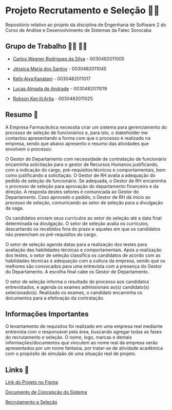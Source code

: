 # Projeto Recrutamento e Seleção 🧑‍💼

Repositório relativo ao projeto da disciplina de Engenharia de Software 2 do Curso de Análise e Desenvolvimento de Sistemas da Fatec Sorocaba



## Grupo de Trabalho 🧑‍🎓 👨‍🎓

- [Carlos Wagner Rodrigues da Silva](https://github.com/carloswagner1) - 0030482011005

- [Jéssica Maria dos Santos](https://github.com/jessiemdsantos) - 0030482011045 

- [Kelly Aiya Kanatani](https://github.com/KellyKanatani) - 0030482011017 

- [Lucas Almada de Andrade](https://github.com/AlmadaLucas) - 0030482011019

- [Robson Ken Iti Arita](https://github.com/RobsonArita) - 0030482011025 

## Resumo 📖

A Empresa Farmacêutica necessita criar um sistema para gerenciamento do processo de seleção de funcionários e, para isto, o stakeholder me contactou apresentando a forma com que o processo é realizado na empresa, sendo que abaixo apresento o resumo das atividades que envolvem o processo: 

 

O Gestor do Departamento com necessidade de contratação de funcionário encaminha solicitação para o gestor de Recursos Humanos justificando, com a indicação do cargo, pré-requisitos técnicos e comportamentais, bem como justificando a solicitação. O Gestor de RH avalia a adequação do pedido de seleção de funcionário. Se adequada, o Gestor de RH encaminha o processo de seleção para aprovação do departamento financeiro e da direção. A resposta destes setores é comunicada ao Gestor do Departamento. Caso aprovado o pedido, o Gestor de RH dá início ao processo de seleção, comunicando ao setor de seleção para a divulgação da vaga. 

 

Os candidatos enviam seus currículos ao setor de seleção até a data final determinada na divulgação. O setor de seleção avalia os currículos, descartando os recebidos fora do prazo e aqueles em que os candidatos não preencham os pré-requisitos do cargo. 

 

O setor de seleção agenda datas para a realização dos testes para avaliação das habilidades técnicas e comportamentais. Após a realização dos testes, o setor de seleção classifica os candidatos de acordo com as habilidades técnicas e adequação com a cultura da empresa, sendo que os melhores são convocados para uma entrevista com a presença do Gestor do Departamento. A escolha final cabe os Gestor de Departamento. 

 

O setor de seleção informa o resultado do processo aos candidatos entrevistados, e agenda os exames admissionais ao(s) candidato(s) selecionado(s). Realizado os exames, o candidato encaminha os documentos para a efetivação da contratação. 

## Informações Importantes
O levantamento de requisitos foi realizado em uma empresa real mediante entrevista com o responsável pela área, buscando agregar todas as fases do recrutamento e seleção. O nome, logo, marcas e demais informações/documentos que vinculem ao nome real da empresa serão apresentados por um nome fantasia, por tratar-se de atividade acadêmica com o propósito de simulaão de uma situação real de projeto.

## Links 📎

[Link do Projeto no Figma](https://www.figma.com/files/team/971036497177839929/Engenharia-de-Software-II?fuid=900745395067673259)

[Documento de Concepção do Sistema](https://fatecspgov.sharepoint.com/:w:/s/GrupodeTrabalhos/EYzCWS7D8cRBpuHo2AUFUoIBFH_ftfwreMwgW3rgXa9JRg?e=dYLdr3)

[Recrutamento e Seleção](https://github.com/carloswagner1/Recrutamento_e_Selecao/blob/main/img/recrutamento%20e%20sele%C3%A7%C3%A3o.png)

